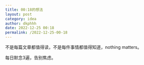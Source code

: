 ```yaml
---
title: 00:18的想法
layout: post
category: idea
author: dkphhh
date: 2022-12-25 00:18
permalink: /2022-12-25-00-18
---
```

不是每篇文章都值得读，不是每件事情都值得知道，nothing matters。

每日默念3遍，告别焦虑。